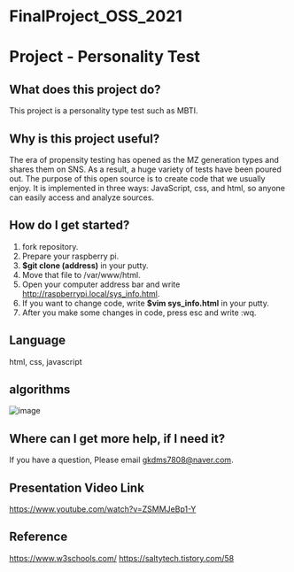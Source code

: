 # FinalProject_OSS_2021
# Project - Personality Test
## What does this project do?
This project is a personality type test such as MBTI. 


## Why is this project useful?
The era of propensity testing has opened as the MZ generation types and shares them on SNS. As a result, a huge variety of tests have been poured out. The purpose of this open source is to create code that we usually enjoy. It is implemented in three ways: JavaScript, css, and html, so anyone can easily access and analyze sources.

## How do I get started?
1. fork repository.
2. Prepare your raspberry pi.
3. **$git clone (address)** in your putty.
4. Move that file to /var/www/html.
5. Open your computer address bar and write http://raspberrypi.local/sys_info.html.
6. If you want to change code, write **$vim sys_info.html** in your putty.
7. After you make some changes in code, press esc and write :wq.

## Language
html, css, javascript

## algorithms
![image](https://user-images.githubusercontent.com/69943167/121779091-ec20a600-cbd4-11eb-9487-7280087641fb.png)


## Where can I get more help, if I need it?
If you have a question, Please email gkdms7808@naver.com. 

## Presentation Video Link
https://www.youtube.com/watch?v=ZSMMJeBp1-Y

## Reference
https://www.w3schools.com/
https://saltytech.tistory.com/58
